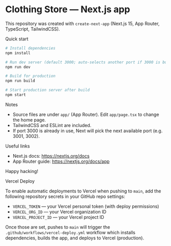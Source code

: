 # Clothing Store — Next.js app

This repository was created with `create-next-app` (Next.js 15, App Router, TypeScript, TailwindCSS).

Quick start

```bash
# Install dependencies
npm install

# Run dev server (default 3000; auto-selects another port if 3000 is busy)
npm run dev

# Build for production
npm run build

# Start production server after build
npm start
```

Notes

- Source files are under `app/` (App Router). Edit `app/page.tsx` to change the home page.
- TailwindCSS and ESLint are included.
- If port 3000 is already in use, Next will pick the next available port (e.g. 3001, 3002).

Useful links

- Next.js docs: https://nextjs.org/docs
- App Router guide: https://nextjs.org/docs/app

Happy hacking!

Vercel Deploy

To enable automatic deployments to Vercel when pushing to `main`, add the following repository secrets in your GitHub repo settings:

- `VERCEL_TOKEN` — your Vercel personal token (with deploy permissions)
- `VERCEL_ORG_ID` — your Vercel organization ID
- `VERCEL_PROJECT_ID` — your Vercel project ID

Once those are set, pushes to `main` will trigger the `.github/workflows/vercel-deploy.yml` workflow which installs dependencies, builds the app, and deploys to Vercel (production).
